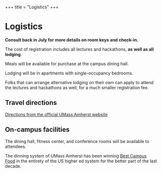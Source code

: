 +++
title = "Logistics"
+++

# Logistics

**Consult back in July for more details on room keys and check-in.**

The cost of registration includes all lectures and hackathons, **as well as all lodging**.

Meals will be available for purchase at the campus dining hall.

Lodging will be in apartments with single-occupancy bedrooms.

Folks that can arrange alternative lodging on their own can apply to attend the lectures and hackathons as well, for a much smaller registration fee.

## Travel directions

[Directions from the official UMass Amherst website](https://www.umass.edu/global-affairs/international-students-scholars/getting-umass-amherst)

## On-campus facilities

The dining hall, fitness center, and conference rooms will be available to attendees.

The dinning system of UMass Amherst has been winning [Best Campus Food](https://www.umass.edu/news/article/umass-amherst-earns-no-1-spot-seventh-time-best-campus-food-rankings-princeton-review) in the entirety of the US higher ed system for the better part of the last decade.